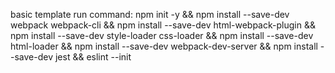 basic template
run command:
npm init -y && npm install --save-dev webpack webpack-cli && npm install --save-dev html-webpack-plugin && npm install --save-dev style-loader css-loader && npm install --save-dev html-loader && npm install --save-dev webpack-dev-server && npm install --save-dev jest && eslint --init

